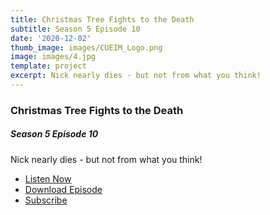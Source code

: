 ```yaml
---
title: Christmas Tree Fights to the Death
subtitle: Season 5 Episode 10
date: '2020-12-02'
thumb_image: images/CUEIM_Logo.png
image: images/4.jpg
template: project
excerpt: Nick nearly dies - but not from what you think!
---
```

### Christmas Tree Fights to the Death

##### Season 5 Episode 10

Nick nearly dies - but not from what you think!

* [Listen Now](https://oembed.libsyn.com/embed?item_id=17043785)
* [Download Episode](https://traffic.libsyn.com/secure/ashinnshow/A_Shinn_Show_Season_5_10.mp3)
* [Subscribe](http://ashinnshow.com/rss)